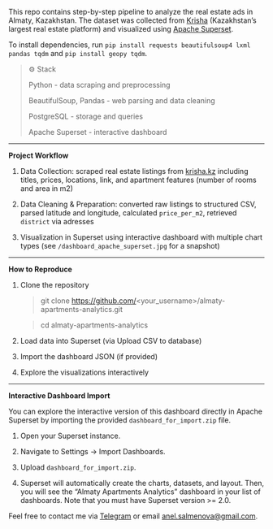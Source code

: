 This repo contains step-by-step pipeline to analyze the real estate ads in Almaty, Kazakhstan. The dataset was collected from [Krisha](https://www.krisha.kz/) (Kazakhstan’s largest real estate platform) and visualized using [Apache Superset](https://superset.apache.org/). 

To install dependencies, run `pip install requests beautifulsoup4 lxml pandas tqdm` and `pip install geopy tqdm`.

> ⚙️   Stack
> 
> Python - data scraping and preprocessing
> 
> BeautifulSoup, Pandas - web parsing and data cleaning
> 
> PostgreSQL - storage and queries
> 
> Apache Superset - interactive dashboard 

--------------------------------------------------------------------------------
**Project Workflow**

1. Data Collection: scraped real estate listings from [krisha.kz](https://www.krisha.kz/) including titles, prices, locations, link, and apartment features (number of rooms and area in m2) 

2. Data Cleaning & Preparation: converted raw listings to structured CSV, parsed latitude and longitude, calculated `price_per_m2`, retrieved `district` via adresses 

3. Visualization in Superset using interactive dashboard with multiple chart types (see `/dashboard_apache_superset.jpg` for a snapshot) 

--------------------------------------------------------------------------------

**How to Reproduce** 


1. Clone the repository
   
    >git clone https://github.com/<your_username>/almaty-apartments-analytics.git
   
    >cd almaty-apartments-analytics
3. Load data into Superset (via Upload CSV to database)
4. Import the dashboard JSON (if provided)
5. Explore the visualizations interactively
--------------------------------------------------------------------------------

**Interactive Dashboard Import**

You can explore the interactive version of this dashboard directly in Apache Superset by importing the provided `dashboard_for_import.zip` file.
1. Open your Superset instance.

2. Navigate to Settings → Import Dashboards.

3. Upload `dashboard_for_import.zip`.

4. Superset will automatically create the charts, datasets, and layout. Then, you will see the “Almaty Apartments Analytics” dashboard in your list of dashboards. Note that you must have Superset version >= 2.0.




Feel free to contact me via [Telegram](https://t.me/a117sst) or email anel.salmenova@gmail.com.
